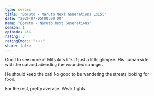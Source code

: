 ```yaml
---
type: series
title: "Boruto - Naruto Next Generations 1x155"
date: "2020-07-05T00:00:00"
name: "Boruto - Naruto Next Generations"
season: 1
episode: 155
rating: 3
ratingEmoji: "⭐️⭐️⭐️"
share: false
---
```


Good to see more of Mitsuki's life. If just a little glimpse. His human side with the cat and attending the wounded stranger.

He should keep the cat! No good to be wandering the streets looking for food.

For the rest, pretty average. Weak fights.
